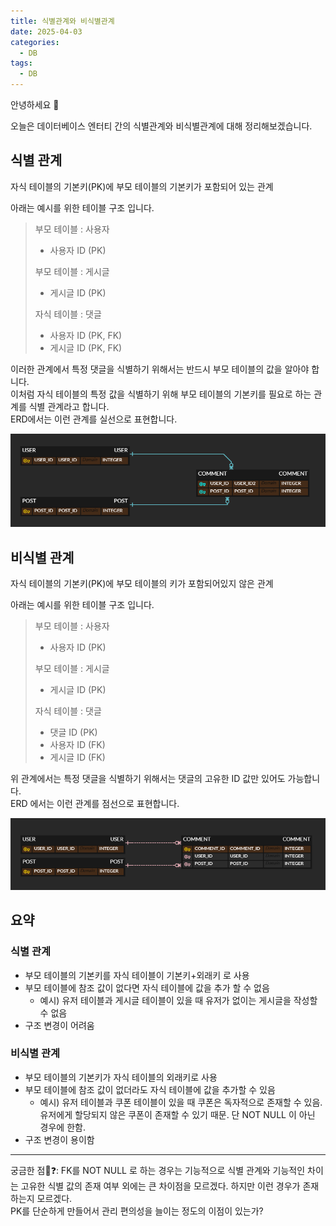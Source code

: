 ```yaml
---
title: 식별관계와 비식별관계
date: 2025-04-03
categories:
  - DB
tags:
  - DB
---
```

안녕하세요 🐸  

오늘은 데이터베이스 엔터티 간의 식별관계와 비식별관계에 대해 정리해보겠습니다.  

## 식별 관계
자식 테이블의 기본키(PK)에 부모 테이블의 기본키가 포함되어 있는 관계

아래는 예시를 위한 테이블 구조 입니다.  

> 부모 테이블 : 사용자
> - 사용자 ID (PK)
>   
> 부모 테이블 : 게시글
> - 게시글 ID (PK)
> 
> 자식 테이블 : 댓글
> - 사용자 ID (PK, FK)
> - 게시글 ID (PK, FK) 

이러한 관계에서 특정 댓글을 식별하기 위해서는 반드시 부모 테이블의 값을 알아야 합니다.  
이처럼 자식 테이블의 특정 값을 식별하기 위해 부모 테이블의 기본키를 필요로 하는 관계를 식별 관계라고 합니다.  
ERD에서는 이런 관계를 실선으로 표현합니다.  

![](/assets/img/screenshot/Pasted%20image%2020250404153042.png)  


## 비식별 관계
자식 테이블의 기본키(PK)에 부모 테이블의 키가 포함되어있지 않은 관계

아래는 예시를 위한 테이블 구조 입니다.

>부모 테이블 : 사용자
>- 사용자 ID (PK)
>  
>  부모 테이블 : 게시글
>- 게시글 ID (PK)
>  
>  자식 테이블 : 댓글
>- 댓글 ID (PK)
>- 사용자 ID (FK)
>- 게시글 ID (FK)

위 관계에서는 특정 댓글을 식별하기 위해서는 댓글의 고유한 ID 값만 있어도 가능합니다.  
ERD 에서는 이런 관계를 점선으로 표현합니다.  

![](/assets/img/screenshot/Pasted%20image%2020250404153657.png)  

## 요약

### 식별 관계
- 부모 테이블의 기본키를 자식 테이블이 기본키+외래키 로 사용
- 부모 테이블에 참조 값이 없다면 자식 테이블에 값을 추가 할 수 없음
	- 예시) 유저 테이블과 게시글 테이블이 있을 때 유저가 없이는 게시글을 작성할 수 없음
- 구조 변경이 어려움
### 비식별 관계
- 부모 테이블의 기본키가 자식 테이블의 외래키로 사용
- 부모 테이블에 참조 값이 없더라도 자식 테이블에 값을 추가할 수 있음
	- 예시) 유저 테이블과 쿠폰 테이블이 있을 때 쿠폰은 독자적으로 존재할 수 있음. 유저에게 할당되지 않은 쿠폰이 존재할 수 있기 때문. 단 NOT NULL 이 아닌 경우에 한함.
- 구조 변경이 용이함

---
궁금한 점🤔❓: FK를 NOT NULL 로 하는 경우는 기능적으로 식별 관계와 기능적인 차이는 고유한 식별 값의 존재 여부 외에는 큰 차이점을 모르겠다. 하지만 이런 경우가 존재하는지 모르겠다.  
PK를 단순하게 만들어서 관리 편의성을 늘이는 정도의 이점이 있는가?